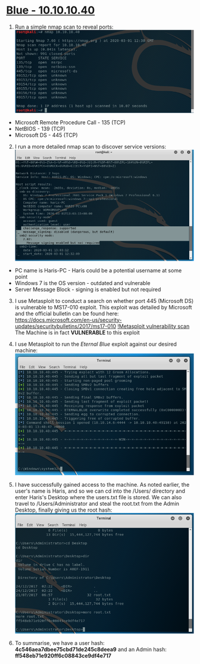 # [Blue - 10.10.10.40](https://www.hackthebox.eu/home/machines/profile/51)

1. Run a simple nmap scan to reveal ports:
![Simple nmap scan result](https://raw.githubusercontent.com/SirCouchus/HackTheBox-Write-ups/master/Blue/Images/simple-nmap.png)
  - Microsoft Remote Procedure Call - 135 (TCP)
  - NetBIOS - 139 (TCP)
  - Microsoft DS - 445 (TCP)

2. I run a more detailed nmap scan to discover service versions:
![Detailed nmap scan](https://raw.githubusercontent.com/SirCouchus/HackTheBox-Write-ups/master/Blue/Images/detailed-nmap.png)
  - PC name is Haris-PC - Haris could be a potential username at some point
  - Windows 7 is the OS version - outdated and vulnerable
  - Server Message Block - signing is enabled but not required

3. I use Metasploit to conduct a search on whether port 445 (Microsoft DS) is vulnerable to MS17-010 exploit. This exploit was detailed by Microsoft and the official bulletin can be found here: https://docs.microsoft.com/en-us/security-updates/securitybulletins/2017/ms17-010
[!Metasploit vulnerability scan](https://raw.githubusercontent.com/SirCouchus/HackTheBox-Write-ups/master/Blue/Images/metasploit-vulnerable.png)
The Machine is in fact **VULNERABLE** to this exploit

4. I use Metasploit to run the *Eternal Blue* exploit against our desired machine:
![Metasploit exploit execution](https://raw.githubusercontent.com/SirCouchus/HackTheBox-Write-ups/master/Blue/Images/metasploit-exploit.png)

5. I have successfully gained access to the machine. As noted earlier, the user's name is Haris, and so we can cd into the /Users/ directory and enter Haris's Desktop where the users.txt file is stored. We can also travel to /Users/Administrator and steal the root.txt from the Admin Desktop, finally giving us the root hash:
![Root credentials](https://raw.githubusercontent.com/SirCouchus/HackTheBox-Write-ups/master/Blue/Images/got-root.png)

6. To summarise, we have a user hash:
**4c546aea7dbee75cbd71de245c8deea9**
and an Admin hash:
**ff548eb71e920ff6c08843ce9df4e717**
